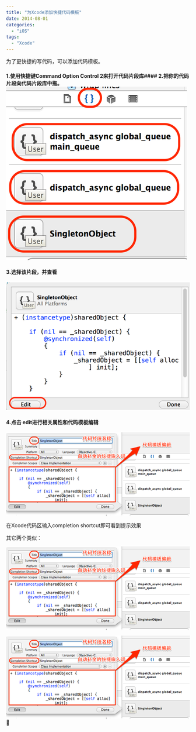```yaml
---
title: "为Xcode添加快捷代码模板"
date: 2014-08-01
categories:
  - "iOS"
tags:
  - "Xcode"
---
```

<!--more-->

为了更快捷的写代码，可以添加代码模板。

<!--more-->

#### 1.使用快捷键Command Option Control 2来打开代码片段库#### 2.把你的代码片段向代码片段库中拖。 ![image](/images/post/2014-08-01-wei-xcodetian-jia-kuai-jie-dai-ma-mo-ban/shortcodetemplate1.png)
 
#### 3.选择该片段，并查看
 ![image](/images/post/2014-08-01-wei-xcodetian-jia-kuai-jie-dai-ma-mo-ban/shortcodetemplate2.png)

#### 4.点击 edit进行相关属性和代码模板编辑
 ![image](/images/post/2014-08-01-wei-xcodetian-jia-kuai-jie-dai-ma-mo-ban/shortcodetemplate3.png)
 
 在Xcode代码区输入completion shortcut即可看到提示效果
 
 其它两个类似：
 
 ![image](/images/post/2014-08-01-wei-xcodetian-jia-kuai-jie-dai-ma-mo-ban/shortcodetemplate3.png)
 
 ![image](/images/post/2014-08-01-wei-xcodetian-jia-kuai-jie-dai-ma-mo-ban/shortcodetemplate3.png)